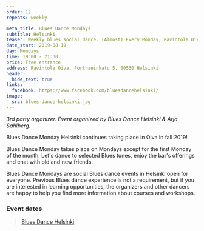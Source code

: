 ```yaml
---
order: 12
repeats: weekly

meta_title: Blues Dance Mondays
subtitle: Helsinki
teaser: Weekly blues social dance. (Almost) Every Monday, Ravintola Oiva, 19.00 - 21.30.
date_start: 2019-08-19
day: Mondays
time: 19:00 - 21:30
price: Free entrance
address: Ravintola Oiva, Porthaninkatu 5, 00530 Helsinki
header:
  hide_text: true
links:
  facebook: https://www.facebook.com/bluesdancehelsinki/
image:
  src: blues-dance-helsinki.jpg
---
```


_3rd party organizer. Event organized by Blues Dance Helsinki & Arja Sahlberg._

Blues Dance Monday Helsinki continues taking place in Oiva in fall 2019!

Blues Dance Monday takes place on Mondays except for the first Monday of the month. Let's dance to selected Blues tunes, enjoy the bar's offerings and chat with old and new friends.

Blues Dance Mondays are social Blues dance events in Helsinki open for everyone. Previous Blues dance experience is not a requirement, but if you are interested in learning opportunities, the organizers and other dancers are happy to help you find more information about courses and workshops.

### Event dates

<div class="fb-page" data-href="https://www.facebook.com/pg/bluesdancehelsinki/" data-tabs="events" data-width="" data-height="" data-small-header="true" data-adapt-container-width="true" data-hide-cover="false" data-show-facepile="true"><blockquote cite="https://www.facebook.com/pg/bluesdancehelsinki/" class="fb-xfbml-parse-ignore"><a href="https://www.facebook.com/pg/bluesdancehelsinki/">Blues Dance Helsinki</a></blockquote></div>
